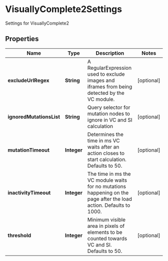 

# VisuallyComplete2Settings

Settings for VisuallyComplete2

## Properties

| Name | Type | Description | Notes |
|------------ | ------------- | ------------- | -------------|
|**excludeUrlRegex** | **String** | A RegularExpression used to exclude images and iframes from being detected by the VC module. |  [optional] |
|**ignoredMutationsList** | **String** | Query selector for mutation nodes to ignore in VC and SI calculation |  [optional] |
|**mutationTimeout** | **Integer** | Determines the time in ms VC waits after an action closes to start calculation. Defaults to 50. |  [optional] |
|**inactivityTimeout** | **Integer** | The time in ms the VC module waits for no mutations happening on the page after the load action. Defaults to 1000. |  [optional] |
|**threshold** | **Integer** | Minimum visible area in pixels of elements to be counted towards VC and SI. Defaults to 50. |  [optional] |



